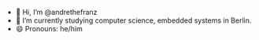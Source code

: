 - 👋 Hi, I’m @andrethefranz
- 🌱 I’m currently studying computer science, embedded systems in Berlin.
- 😄 Pronouns: he/him

<!---
andrethefranz/andrethefranz is a ✨ special ✨ repository because its `README.md` (this file) appears on your GitHub profile.
You can click the Preview link to take a look at your changes.
--->
